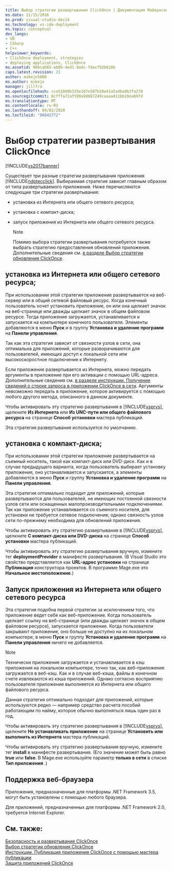 ```yaml
---
title: Выбор стратегии развертывания ClickOnce | Документация Майкрософт
ms.date: 11/15/2016
ms.prod: visual-studio-dev14
ms.technology: vs-ide-deployment
ms.topic: conceptual
dev_langs:
- VB
- CSharp
- C++
helpviewer_keywords:
- ClickOnce deployment, strategies
- deploying applications, ClickOnce
ms.assetid: 98bcab65-ab8b-4ed1-9adc-fdacf92b8106
caps.latest.revision: 21
author: mikejo5000
ms.author: mikejo
manager: jillfra
ms.openlocfilehash: cce51860b335e16fe507b20e41a5adba0b3fa278
ms.sourcegitcommit: 6cfffa72af599a9d667249caaaa411bb28ea69fd
ms.translationtype: MT
ms.contentlocale: ru-RU
ms.lasthandoff: 09/02/2020
ms.locfileid: "90842772"
---
```

# <a name="choosing-a-clickonce-deployment-strategy"></a>Выбор стратегии развертывания ClickOnce
[!INCLUDE[vs2017banner](../includes/vs2017banner.md)]

Существует три разные стратегии развертывания приложения [!INCLUDE[ndptecclick](../includes/ndptecclick-md.md)]. Выбираемая стратегия зависит главным образом от типа развертываемого приложения. Ниже перечисляются следующие три стратегии развертывания:  
  
- установка из Интернета или общего сетевого ресурса;  
  
- установка с компакт-диска;  
  
- запуск приложения из Интернета или общего сетевого ресурса.  
  
    > [!NOTE]
    > Помимо выбора стратегии развертывания потребуется также выбрать стратегию предоставления обновлений приложения. Дополнительные сведения см. [в разделе Выбор стратегии обновления ClickOnce](../deployment/choosing-a-clickonce-update-strategy.md).  
  
## <a name="install-from-the-web-or-a-network-share"></a>установка из Интернета или общего сетевого ресурса;  
 При использовании этой стратегии приложение развертывается на веб-сервер или в общий сетевой файловый ресурс. Когда конечный пользователь хочет установить приложение, он или она щелкает значок на веб-странице или дважды щелкает значок в общем файловом ресурсе. Тогда приложение загружается, устанавливается и запускается на компьютере конечного пользователя. Элементы добавляются в меню **Пуск** и в группу **Установка и удаление программ** на **Панели управления**.  
  
 Так как эта стратегия зависит от связности узлов в сети, она оптимальна для приложений, которые разворачиваются для пользователей, имеющих доступ к локальной сети или высокоскоростное подключение к Интернету.  
  
 Если приложение развертывается из Интернета, можно передать аргументы в приложение при его активации с помощью URL-адреса. Дополнительные сведения см. [в разделе инструкции. Получение сведений о строке запроса в приложении ClickOnce в сети](../deployment/how-to-retrieve-query-string-information-in-an-online-clickonce-application.md). Аргументы невозможно передать в приложение, которое активируется с помощью любого другого метода, описанного в данном документе.  
  
 Чтобы активировать эту стратегию развертывания в [!INCLUDE[vsprvs](../includes/vsprvs-md.md)], щелкните **Из Интернета** или **Из UNC-пути или общего файлового ресурса** на странице **Способ установки** мастера публикаций.  
  
 Эта стратегия развертывания используется по умолчанию.  
  
## <a name="install-from-a-cd"></a>установка с компакт-диска;  
 При использовании этой стратегии приложение развертывается на съемный носитель, такой как компакт-диск или DVD-диск. Как и в случае предыдущего варианта, когда пользователь выбирает установку приложения, оно устанавливается и запускается, а элементы добавляются в меню **Пуск** и группу **Установка и удаление программ** на **Панели управления**.  
  
 Эта стратегия оптимально подходит для приложений, которые развертываются для пользователей, не имеющих постоянной связности узлов сети или оснащенных малопроизводительными подключениями. Так как приложение устанавливается со съемного носителя, для установки не требуется сетевое подключение; однако связность узлов сети по-прежнему необходима для обновлений приложения.  
  
 Чтобы активировать эту стратегию развертывания в [!INCLUDE[vsprvs](../includes/vsprvs-md.md)], щелкните **С компакт-диска или DVD-диска** на странице **Способ установки** мастера публикаций.  
  
 Чтобы активировать эту стратегию развертывания вручную, измените тег **deploymentProvider** в манифесте развертывания. (В Visual Studio это свойство представляется как **URL-адрес установки** на странице **Публикация** конструктора проектов. В программе Mage.exe это **Начальное местоположение**.)  
  
## <a name="start-the-application-from-the-web-or-a-network-share"></a>Запуск приложения из Интернета или общего сетевого ресурса  
 Эта стратегия подобна первой стратегии за исключением того, что приложение ведет себя как веб-приложение. Когда пользователь щелкает ссылку на веб-странице (или дважды щелкает значок в общем файловом ресурсе), запускается приложение. Когда пользователи закрывают приложение, оно больше не доступно на их локальном компьютере; в меню **Пуск** и группу **Установка и удаление программ** на **Панели управления** ничего не добавляется.  
  
> [!NOTE]
> Технически приложение загружается и устанавливается в кэш приложения на локальном компьютере, точно так, как веб-приложение загружается в веб-кэш. Как и в случае веб-кэша, файлы в конечном счете извлекаются из кэша приложений. Однако согласно восприятию пользователя приложение выполняется из Интернета или общего файлового ресурса.  
  
 Данная стратегия оптимально подходит для приложений, которые используются редко — например средство расчета пособий работающим по найму, которое обычно выполняться лишь один раз в год.  
  
 Чтобы активировать эту стратегию развертывания в [!INCLUDE[vsprvs](../includes/vsprvs-md.md)], щелкните **Не устанавливать приложение** на странице **Установить или выполнить из Интернета** мастера публикаций.  
  
 Чтобы активировать эту стратегию развертывания вручную, измените тег **install** в манифесте развертывания. (Его значение может быть равно **true** или **false**. В Mage.exe используйте параметр **только в сети** в списке **Тип приложения** .)  
  
## <a name="web-browser-support"></a>Поддержка веб-браузера  
 Приложения, предназначенные для платформы .NET Framework 3.5, могут быть установлены с помощью любого браузера.  
  
 Для приложений, предназначенных для платформы .NET Framework 2.0, требуется Internet Explorer.  
  
## <a name="see-also"></a>См. также:  
 [Безопасность и развертывание ClickOnce](../deployment/clickonce-security-and-deployment.md)   
 [Выбор стратегии обновления ClickOnce](../deployment/choosing-a-clickonce-update-strategy.md)   
 [Инструкции. Публикация приложения ClickOnce с помощью мастера публикации](../deployment/how-to-publish-a-clickonce-application-using-the-publish-wizard.md)   
 [Защита приложений ClickOnce](../deployment/securing-clickonce-applications.md)

